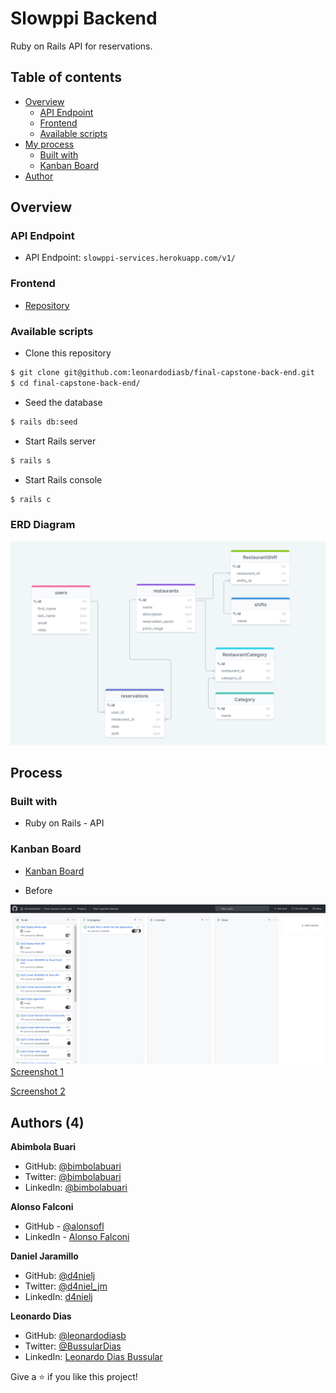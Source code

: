 # Slowppi Backend

Ruby on Rails API for reservations.

## Table of contents

- [Overview](#overview)
  - [API Endpoint](#api-endpoint)
  - [Frontend](#frontend)
  - [Available scripts](#available-scripts)
- [My process](#my-process)
  - [Built with](#built-with)
  - [Kanban Board](#kanban-board)
- [Author](#author)

## Overview

### API Endpoint

- API Endpoint: `slowppi-services.herokuapp.com/v1/`

### Frontend

- [Repository](https://github.com/alonsofl/slowppi-frontend)

### Available scripts

- Clone this repository
```bash
$ git clone git@github.com:leonardodiasb/final-capstone-back-end.git
$ cd final-capstone-back-end/
```

- Seed the database
```bash
$ rails db:seed
```

- Start Rails server
```bash
$ rails s
```

- Start Rails console
```bash
$ rails c
```

### ERD Diagram

![](erd.png)

## Process

### Built with

- Ruby on Rails - API

### Kanban Board

- [Kanban Board](https://github.com/leonardodiasb/final-capstone-back-end/projects/1)

- Before

![](kanban-before-1.png)
[Screenshot 1](kanban-before-1.png)

[Screenshot 2](kanban-before-2.png)

## Authors (4)

**Abimbola Buari**
- GitHub: [@bimbolabuari](https://github.com/bimbolabuari)
- Twitter: [@bimbolabuari](https://twitter.com/bimbolabuari)
- LinkedIn: [@bimbolabuari](https://www.linkedin.com/in/bimbolabuari)

**Alonso Falconi**
- GitHub - [@alonsofl](https://github.com/alonsofl)
- LinkedIn - [Alonso Falconi](https://www.linkedin.com/in/alonsofalconi/)

**Daniel Jaramillo**
- GitHub: [@d4nielj](https://github.com/d4nielj)
- Twitter: [@d4niel_jm](https://twitter.com/d4niel_jm)
- LinkedIn: [d4nielj](https://linkedin.com/in/d4nielj)

**Leonardo Dias**
 - GitHub: [@leonardodiasb](https://github.com/leonardodiasb)
 - Twitter: [@BussularDias](https://twitter.com/BussularDias)
 - LinkedIn: [Leonardo Dias Bussular](https://www.linkedin.com/in/leonardo-dias-bussular-a67392178/)

Give a ⭐️ if you like this project!